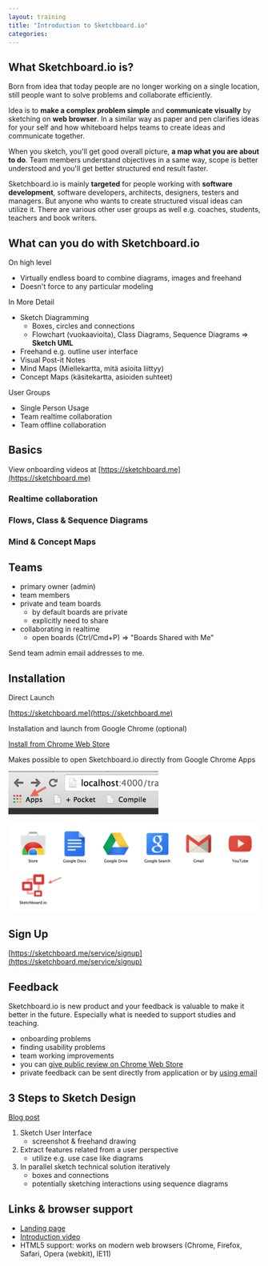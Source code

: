 ```yaml
---
layout: training
title: "Introduction to Sketchboard.io"
categories: 
---
```



What Sketchboard.io is?
-----------------------

Born from idea that today people are no longer working on a single location, still people want to solve problems and collaborate efficiently.

Idea is to **make a complex problem simple** and **communicate visually** by sketching on **web browser**. In a similar way as paper and pen  clarifies ideas for your self and how whiteboard helps teams to create ideas and communicate together.

When you sketch, you'll get good overall picture, **a map what you are about to do**. Team members understand objectives in a same way, scope is better understood and you'll get better structured end result faster.

Sketchboard.io is mainly **targeted** for people working with **software development**, software developers, architects, designers, testers and managers. But anyone who wants to create structured visual ideas can utilize it. There are various other user groups as well e.g. coaches, students, teachers and book writers.


What can you do with Sketchboard.io
-----------------------------------

On high level

- Virtually endless board to combine diagrams, images and freehand
- Doesn't force to any particular modeling

In More Detail

- Sketch Diagramming
	- Boxes, circles and connections
	- Flowchart (vuokaavioita), Class Diagrams, Sequence Diagrams => **Sketch UML**
- Freehand e.g. outline user interface
- Visual Post-it Notes
- Mind Maps (Miellekartta, mitä asioita liittyy)
- Concept Maps (käsitekartta, asioiden suhteet)

User Groups

- Single Person Usage
- Team realtime collaboration
- Team offline collaboration


Basics
------

View onboarding videos at [https://sketchboard.me](https://sketchboard.me)

### Realtime collaboration


### Flows, Class & Sequence Diagrams

### Mind & Concept Maps


Teams
-----

- primary owner (admin)
- team members
- private and team boards
	- by default boards are private
	- explicitly need to share
- collaborating in realtime
	- open boards (Ctrl/Cmd+P) => "Boards Shared with Me"

Send team admin email addresses to me.

Installation
------------

Direct Launch

[https://sketchboard.me](https://sketchboard.me)

Installation and launch from Google Chrome (optional)

[Install from Chrome Web Store](https://chrome.google.com/webstore/detail/sketchboardio/bgafhjpdkfjfmmjbebbdckolonomaoil)

Makes possible to open Sketchboard.io directly from Google Chrome Apps

<img src="/training/images/chrome-apps.png" width="300">

<!-- <img src="/training/images/launch-from-google-chrome.png" width="500"> -->
![Launch Sketchboard.io from Google Chrome](/training/images/launch-from-google-chrome.png)


Sign Up
-------

[https://sketchboard.me/service/signup](https://sketchboard.me/service/signup)


Feedback
--------

Sketchboard.io is new product and your feedback is valuable to make it better in the future. Especially what is needed to support studies and teaching.

- onboarding problems
- finding usability problems
- team working improvements
- you can [give public review on Chrome Web Store](https://chrome.google.com/webstore/detail/sketchboardio/bgafhjpdkfjfmmjbebbdckolonomaoil/reviews)
- private feedback can be sent directly from application or by <a href="mailto:info@sketchboard.me">using email</a>


3 Steps to Sketch Design
------------------------

[Blog post](http://sketchboard.io/blog/2014/07/16/3-steps-to-sketch-design.html)

1. Sketch User Interface
	- screenshot & freehand drawing
2. Extract features related from a user perspective
	- utilize e.g. use case like diagrams
3. In parallel sketch technical solution iteratively
	- boxes and connections
	- potentially sketching interactions using sequence diagrams


Links & browser support
-----------------------

- [Landing page](http://sketchboard.io)
- [Introduction video](http://youtu.be/ztQ2QkEmFqg)
- HTML5 support: works on modern web browsers (Chrome, Firefox, Safari, Opera (webkit), IE11)

